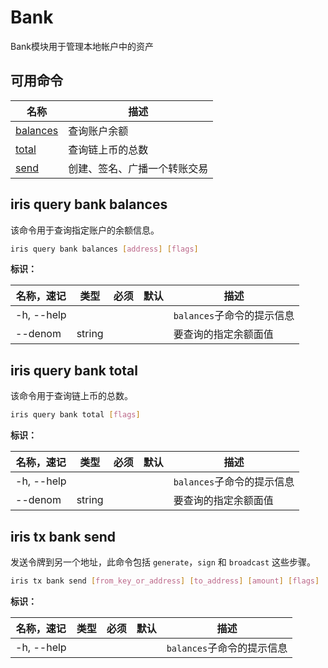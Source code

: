 # Bank

Bank模块用于管理本地帐户中的资产

## 可用命令

| 名称                                             | 描述                         |
| ------------------------------------------------ | ---------------------------- |
| [balances](#iris-query-bank-balances)            | 查询账户余额              |
| [total](#iris-query-bank-total)                  | 查询链上币的总数           |
| [send](#iris-tx-bank-send)                       | 创建、签名、广播一个转账交易 |

## iris query bank balances

该命令用于查询指定账户的余额信息。

```bash
iris query bank balances [address] [flags]
```

**标识：**

| 名称，速记   | 类型   | 必须 | 默认                  | 描述                                 |
| ------------ | ------ | -------- | --------------------- | ------------------------------------ |
| -h, --help   |        |          |                       | `balances`子命令的提示信息            |
| --denom      | string |          |                       | 要查询的指定余额面值          |


## iris query bank total

该命令用于查询链上币的总数。

```bash
iris query bank total [flags]
```

**标识：**

| 名称，速记   | 类型   | 必须 | 默认                  | 描述                                 |
| ------------ | ------ | -------- | --------------------- | ------------------------------------ |
| -h, --help   |        |          |                       | `balances`子命令的提示信息            |
| --denom      | string |          |                       | 要查询的指定余额面值          |

## iris tx bank send

发送令牌到另一个地址，此命令包括 `generate`，`sign` 和 `broadcast` 这些步骤。

```bash
iris tx bank send [from_key_or_address] [to_address] [amount] [flags]
```

**标识：**

| 名称，速记 | 类型   | 必须 | 默认 | 描述                           |
| ---------- | ------ | -------- | ---- | ------------------------------ |
| -h, --help |        |          |      | `balances`子命令的提示信息        |

